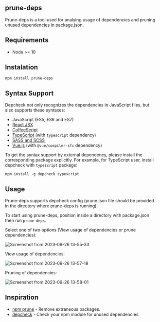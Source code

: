 ## prune-deps

Prune-deps is a tool used for analying usage of dependencies and pruning unused dependencies in package.json.

## Requirements
* Node >= 10


## Instalation
```
npm install prune-deps
```

## Syntax Support

Depcheck not only recognizes the dependencies in JavaScript files, but also supports these syntaxes:

- JavaScript (ES5, ES6 and ES7)
- [React JSX](http://facebook.github.io/react/docs/jsx-in-depth.html)
- [CoffeeScript](http://coffeescript.org/)
- [TypeScript](http://www.typescriptlang.org/) (with `typescript` dependency)
- [SASS and SCSS](http://sass-lang.com/)
- [Vue.js](https://vuejs.org/) (with `@vue/compiler-sfc` dependency)

To get the syntax support by external dependency, please install the corresponding package explicitly. For example, for TypeScript user, install depcheck with `typescript` package:

```
npm install -g depcheck typescript
```

## Usage
Prune-deps supports depcheck config (prune.json file should be provided in the directory where prune-deps is running).

To start using prune-deps, position inside a directory with package.json then run ```prune-deps```.

Select one of two options (View usage of dependencies or prune dependencies):

![Screenshot from 2023-09-26 13-55-33](https://github.com/Jokara998/prune-deps/assets/52428675/8d1978e2-2cb5-43c5-9d21-56b417e2a655)

View usage of dependencies:

![Screenshot from 2023-09-26 13-57-18](https://github.com/Jokara998/prune-deps/assets/52428675/8404e584-7715-4634-a8ba-771171ace467)

Pruning of dependencies:

![Screenshot from 2023-09-26 13-58-01](https://github.com/Jokara998/prune-deps/assets/52428675/d65b3093-8f2a-402c-ab3f-7694e801691d)




## Inspiration
* [npm prune](https://docs.npmjs.com/cli/prune.html) - Remove extraneous packages.
* [depcheck](https://github.com/depcheck/depcheck) - Check your npm module for unused dependencies.
